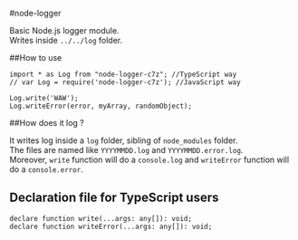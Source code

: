 #node-logger

Basic Node.js logger module.  
Writes inside `../../log` folder.

##How to use

```
import * as Log from "node-logger-c7z"; //TypeScript way
// var Log = require('node-logger-c7z'); //JavaScript way

Log.write('WAW');
Log.writeError(error, myArray, randomObject);
```

##How does it log ?

It writes log inside a `log` folder, sibling of `node_modules` folder.  
The files are named like `YYYYMMDD.log` and `YYYYMMDD.error.log`.  
Moreover, `write` function will do a `console.log` and `writeError` function will do a `console.error`. 

## Declaration file for TypeScript users

```
declare function write(...args: any[]): void;
declare function writeError(...args: any[]): void;
```